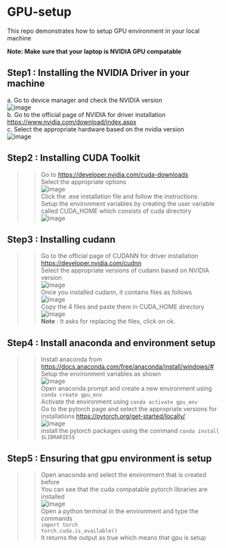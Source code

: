 # GPU-setup

This repo demonstrates how to setup GPU environment in your local machine

**Note: Make sure that your laptop is NVIDIA GPU compatable**

## Step1 : Installing the NVIDIA Driver in your machine 

a. Go to device manager and check the NVIDIA version <br>
![image](https://github.com/Tejanikhil/GPU-setup/assets/102232692/69748bb8-9f75-4110-9f84-fbcd6823479c)<br>
b. Go to the official page of NVIDIA for driver installation https://www.nvidia.com/download/index.aspx <br>
c. Select the appropriate hardware based on the nvidia version <br>
![image](https://github.com/Tejanikhil/GPU-setup/assets/102232692/c2324fae-0752-48d2-8ec2-497567e79666)<br>

## Step2 : Installing CUDA Toolkit

>> Go to https://developer.nvidia.com/cuda-downloads <br>
>> Select the appropriate options <br>
![image](https://github.com/Tejanikhil/GPU-setup/assets/102232692/f9ea1f13-c670-406f-9f1a-18657cdb0854)<br>
>> Click the .exe installation file and follow the instructions<br>
>> Setup the environment variables by creating the user variable called CUDA_HOME which consists of cuda directory<br>
![image](https://github.com/Tejanikhil/GPU-setup/assets/102232692/610a4db3-faa3-4b2a-8ac3-267e22b08755)

## Step3 : Installing cudann

>> Go to the official page of CUDANN for driver installation https://developer.nvidia.com/cudnn <br>
>> Select the appropriate versions of cudann based on NVIDIA version <br>
![image](https://github.com/Tejanikhil/GPU-setup/assets/102232692/5c3b6523-6fc5-4101-8427-1e4b0fc0eb4f) <br>
>> Once you installed cudann, it contains files as follows <br>
![image](https://github.com/Tejanikhil/GPU-setup/assets/102232692/8ccb7588-90dd-49ed-869f-bcece2a5fb30) <br>
Copy the 4 files and paste them in CUDA_HOME directory <br>
![image](https://github.com/Tejanikhil/GPU-setup/assets/102232692/5807dc4f-8ed0-4db1-b1a3-3411d795003e) <br>
**Note** : It asks for replacing the files, click on ok. <br>

## Step4 : Install anaconda and environment setup

>> Install anaconda from https://docs.anaconda.com/free/anaconda/install/windows/# <br>
>> Setup the environment variables as shown <br>
![image](https://github.com/Tejanikhil/GPU-setup/assets/102232692/0ab52f47-9dcf-4f6c-b28a-f35861eedc4c) <br>
>> Open anaconda prompt and create a new environment using `conda create gpu_env` <br>
>> Activate the environment using `conda activate gpu_env` <br>
>> Go to the pytorch page and select the appropriate versions for installations https://pytorch.org/get-started/locally/ <br>
![image](https://github.com/Tejanikhil/GPU-setup/assets/102232692/dbda5889-7e1a-4c3c-bda7-57086b6da2a8)<br>
>> install the pytorch packages using the command `conda install $LIBRARIES$`<br>

## Step5 : Ensuring that gpu environment is setup 

>> Open anaconda and select the environment that is created before<br>
>> You can see that the cuda compatable pytorch libraries are installed<br>
![image](https://github.com/Tejanikhil/GPU-setup/assets/102232692/35d744b7-78b2-4a1d-8ec2-174031542ffc)<br>
>> Open a python terminal in the environment and type the commands <br>
`import torch` <br>
`torch.cuda.is_available()` <br>
>> It returns the output as true which means that gpu is setup <br>
